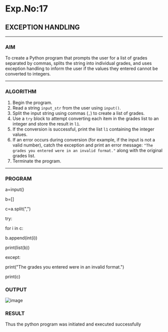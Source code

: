 # Exp.No:17  
## EXCEPTION HANDLING

---

### AIM  
To create a Python program that prompts the user for a list of grades separated by commas, splits the string into individual grades, and uses exception handling to inform the user if the values they entered cannot be converted to integers.

---

### ALGORITHM

1. Begin the program.  
2. Read a string `input_str` from the user using `input()`.  
3. Split the input string using commas (`,`) to create a list of grades.  
4. Use a `try` block to attempt converting each item in the grades list to an integer and store the result in `l1`.  
5. If the conversion is successful, print the list `l1` containing the integer values.  
6. If an error occurs during conversion (for example, if the input is not a valid number), catch the exception and print an error message: `"The grades you entered were in an invalid format."` along with the original grades list.  
7. Terminate the program.

---

### PROGRAM


a=input()

b=[]

c=a.split(",")

try:

  for i in c:
  
  b.append(int(i))

  print(list(b))
  
except:

  print("The grades you entered were in an invalid format.")
  
  print(c)



### OUTPUT
![image](https://github.com/user-attachments/assets/b2d52acf-9084-4739-8956-4357c811a794)

### RESULT
Thus the python program was initiated and executed successfully
